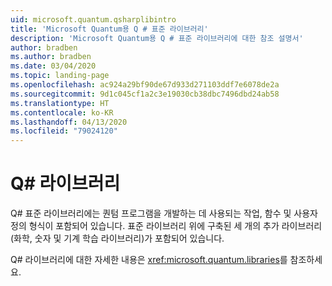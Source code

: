 ```yaml
---
uid: microsoft.quantum.qsharplibintro
title: 'Microsoft Quantum용 Q # 표준 라이브러리'
description: 'Microsoft Quantum용 Q # 표준 라이브러리에 대한 참조 설명서'
author: bradben
ms.author: bradben
ms.date: 03/04/2020
ms.topic: landing-page
ms.openlocfilehash: ac924a29bf90de67d933d271103ddf7e6078de2a
ms.sourcegitcommit: 9d1c045cf1a2c3e19030cb38dbc7496dbd24ab58
ms.translationtype: HT
ms.contentlocale: ko-KR
ms.lasthandoff: 04/13/2020
ms.locfileid: "79024120"
---
```

# <a name="q-libraries"></a>Q# 라이브러리 #

Q# 표준 라이브러리에는 퀀텀 프로그램을 개발하는 데 사용되는 작업, 함수 및 사용자 정의 형식이 포함되어 있습니다. 표준 라이브러리 위에 구축된 세 개의 추가 라이브러리(화학, 숫자 및 기계 학습 라이브러리)가 포함되어 있습니다.

Q# 라이브러리에 대한 자세한 내용은 <xref:microsoft.quantum.libraries>를 참조하세요.
